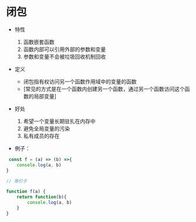 闭包
===

  - 特性
    1. 函数嵌套函数
    2. 函数内部可以引用外部的参数和变量
    3. 参数和变量不会被垃圾回收机制回收
    
  - 定义
    - 闭包指有权访问另一个函数作用域中的变量的函数
    - [常见的方式是在一个函数内创建另一个函数，通过另一个函数访问这个函数的局部变量]
   
  - 好处
    1. 希望一个变量长期驻扎在内存中
    2. 避免全局变量的污染
    3. 私有成员的存在
    
  - 例子：
  
  ```javascript
   const f = (a) => (b) =>{
      console.log(a, b)
  }
  
  // 等价于
  
  function f(a) {
      return function(b){
          console.log(a, b)
      }
  }
  ```
